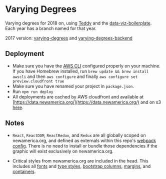 # Varying Degrees

Varying degrees for 2018 on, using [Teddy](https://github.com/newamericafoundation/teddy) and the [data-viz-boilerplate](https://github.com/newamericafoundation/data-viz-boilerplate). Each year has a branch named for that year.

2017 version: [varying-degrees](https://github.com/newamericafoundation/varying-degrees) and [varying-degrees-backend](https://github.com/newamericafoundation/varying-degrees-backend)

## Deployment

- Make sure you have the [AWS CLI](https://docs.aws.amazon.com/cli/latest/userguide/cli-chap-welcome.html) configured properly on your machine. If you have Homebrew installed, run `brew update && brew install awscli` and then `aws configure` and finally `aws configure set preview.cloudfront true`
- Make sure you have renamed your project in `package.json`.
- Run `npm run deploy`
- All deployments are cached by AWS cloudfront and available at [https://data.newamerica.org/](https://data.newamerica.org/) and on s3 [here](http://datadotnewamerica.s3-website-us-east-1.amazonaws.com/).

## Notes

- `React`, `ReactDOM`, `ReactRedux`, and `Redux` are all globally scoped on newamerica.org, and defined as externals within this repo's [webpack config](https://github.com/newamerica-graphics/data-viz-boilerplate/blob/master/webpack.config.js). There is no need to install or bundle those dependencies if the graphic will exist exclusively on newamerica.org.

- Critical styles from newamerica.org are included in the head. This includes all [fonts](https://github.com/newamericafoundation/newamerica-cms/blob/staging/newamericadotorg/assets/scss/base/_fonts.scss) and [type styles](https://github.com/newamericafoundation/newamerica-cms/blob/staging/newamericadotorg/assets/scss/base/_type.scss), [bootstrap columns](https://github.com/newamericafoundation/newamerica-cms/blob/staging/newamericadotorg/assets/scss/base/_bootstrap-grid-critical.scss), [margins](https://github.com/newamericafoundation/newamerica-cms/blob/staging/newamericadotorg/assets/scss/base/_margins.scss), and [containers](https://github.com/newamericafoundation/newamerica-cms/blob/staging/newamericadotorg/assets/scss/base/_containers.scss).
